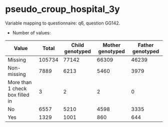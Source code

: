 # pseudo_croup_hospital_3y
Variable mapping to questionnaire: q6, question GG142.
- Number of values:

| Value | Total | Child genotyped | Mother genotyped | Father genotyped |
| ----- | ----- | --------------- | ---------------- | ---------------- |
| Missing | 105734 | 77142 | 66309 | 46239 |
| Non-missing | 7889 | 6213 | 5460 | 3979 |
| More than 1 check box filled in | 3 | 2 | 2 |0 |
| No | 6557 | 5210 | 4598 |3335 |
| Yes | 1329 | 1001 | 860 |644 |



